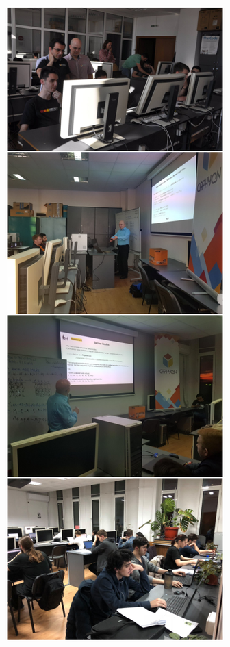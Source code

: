 ![](13071716_1275145059167136_2538270263006751378_o.jpg)
![](24799638_1886311294717173_5513525658055533224_o.jpg)
![](24831133_1886311314717171_2307711840922614215_o.jpg)
![](26758583_1931902476824721_4951253996818790208_o.jpg)
